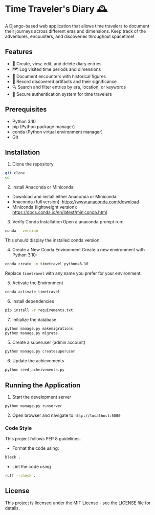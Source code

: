 # Time Traveler's Diary 🕰️

A Django-based web application that allows time travelers to document their journeys across different eras and dimensions. Keep track of the adventures, encounters, and discoveries throughout spacetime!

## Features

- 📝 Create, view, edit, and delete diary entries
- 🗺️ Log visited time periods and dimensions
- 👥 Document encounters with historical figures
- 🏺 Record discovered artifacts and their significance
- 🔍 Search and filter entries by era, location, or keywords
- 🔐 Secure authentication system for time travelers

## Prerequisites

- Python 3.10
- pip (Python package manager)
- conda (Python virtual environment manager)
- Git

## Installation

1. Clone the repository

```bash
git clone 
cd 
```

2. Install Anaconda or Miniconda

- Download and install either Anaconda or Miniconda
- Anaconda (full version): https://www.anaconda.com/download
- Miniconda (lightweight version): https://docs.conda.io/en/latest/miniconda.html

3. Verify Conda Installation
   Open a anaconda prompt  run:

```bash
conda --version
```

This should display the installed conda version.

4. Create a New Conda Environment
   Create a new environment with Python 3.10:

```bash
conda create -n timetravel python=3.10
```

Replace `timetravel` with any name you prefer for your environment.

5. Activate the Environment

```bash
conda activate timetravel
```

6. Install dependencies

```bash
pip install -r requirements.txt
```

7. Initialize the database

```bash
python manage.py makemigrations
python manage.py migrate
```

5. Create a superuser (admin account)

```bash
python manage.py createsuperuser
```

6. Update the achievements

```bash
python seed_acheivements.py
```

## Running the Application

1. Start the development server

```bash
python manage.py runserver
```

2. Open browser and navigate to `http://localhost:8000`

### Code Style

This project follows PEP 8 guidelines. 

- Format the code using:

```bash
black .
```

- Lint the code using

```bash
ruff --check .
```
## License

This project is licensed under the MIT License - see the LICENSE file for details.
